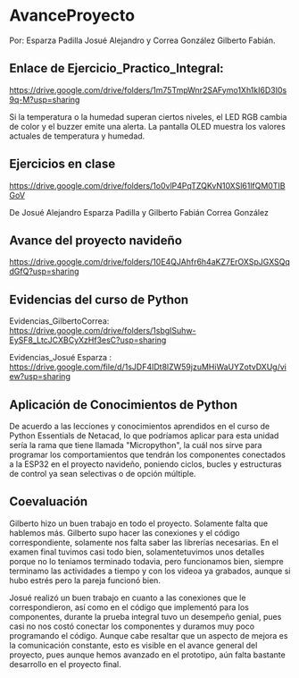 # AvanceProyecto

Por: Esparza Padilla Josué Alejandro y Correa González Gilberto Fabián.

## Enlace de Ejercicio_Practico_Integral: 

https://drive.google.com/drive/folders/1m75TmpWnr2SAFymo1Xh1kI6D3I0s9q-M?usp=sharing

Si la temperatura o la humedad superan ciertos niveles, el LED RGB cambia de color y el buzzer emite una alerta. La pantalla OLED muestra los valores actuales de temperatura y humedad.


## Ejercicios en clase
https://drive.google.com/drive/folders/1o0vlP4PqTZQKvN10XSl61lfQM0TIBGoV

De Josué Alejandro Esparza Padilla y Gilberto Fabián Correa González
## Avance del proyecto navideño

https://drive.google.com/drive/folders/10E4QJAhfr6h4aKZ7ErOXSpJGXSQqdGfQ?usp=sharing

## Evidencias del curso de Python

Evidencias_GilbertoCorrea: https://drive.google.com/drive/folders/1sbgISuhw-EySF8_LtcJCXBCyXzHf3esC?usp=sharing

Evidencias_Josué Esparza : https://drive.google.com/file/d/1sJDF4IDt8lZW59jzuMHiWaUYZotvDXUg/view?usp=sharing

## Aplicación de Conocimientos de Python

De acuerdo a las lecciones y conocimientos aprendidos en el curso de Python Essentials de Netacad, lo que podríamos aplicar para esta unidad sería la rama que tiene llamada "Micropython", la cuál nos sirve para programar los comportamientos que tendrán los componentes conectados a la ESP32 en el proyecto navideño, poniendo ciclos, bucles y estructuras de control ya sean selectivas o de opción múltiple.

## Coevaluación

Gilberto hizo un buen trabajo en todo el proyecto. Solamente falta que hablemos más.
Gilberto supo hacer las conexiones y el código correspondiente, solamente nos falta saber las librerías necesarias.
En el examen final tuvimos casi todo bien, solamentetuvimos unos detalles porque no lo teniamos terminado todavia, pero funcionamos bien, siempre terminamo las actividades a tiempo y con los videoa ya grabados, aunque si hubo estrés pero la pareja funcionó bien.

Josué realizó un buen trabajo en cuanto a las conexiones que le correspondieron, así como en el código que implementó para los componentes, durante la prueba integral tuvo un desempeño genial, pues casi no nos costó conectar los componentes y duramos muy poco programando el código. Aunque cabe resaltar que un aspecto de mejora es la comunicación constante, esto es visible en el avance general del proyecto, pues aunque hemos avanzado en el prototipo, aún falta bastante desarrollo en el proyecto final.
